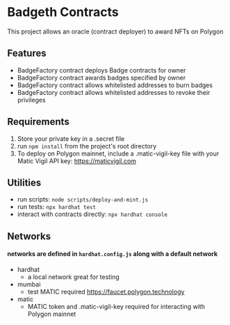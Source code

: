 # Badgeth Contracts

This project allows an oracle (contract deployer) to award NFTs on Polygon

## Features
* BadgeFactory contract deploys Badge contracts for owner
* BadgeFactory contract awards badges specified by owner
* BadgeFactory contract allows whitelisted addresses to burn badges
* BadgeFactory contract allows whitelisted addresses to revoke their privileges


## Requirements
1. Store your private key in a .secret file
2. run ```npm install``` from the project's root directory
3. To deploy on Polygon mainnet, include a .matic-vigil-key file with your Matic Vigil API key: https://maticvigil.com

## Utilities
* run scripts: ```node scripts/deploy-and-mint.js```
* run tests: ```npx hardhat test```
* interact with contracts directly: ```npx hardhat console```

## Networks
#### networks are defined in ```hardhat.config.js``` along with a default network
* hardhat
  * a local network great for testing
* mumbai
  * test MATIC required https://faucet.polygon.technology
* matic
  * MATIC token and .matic-vigil-key required for interacting with Polygon mainnet